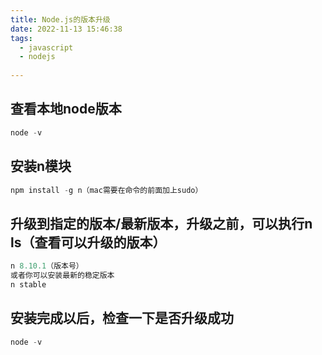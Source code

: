 ```yaml
---
title: Node.js的版本升级
date: 2022-11-13 15:46:38
tags:
  - javascript 
  - nodejs 
 
---
```




## 查看本地node版本
```js
node -v
```

## 安装n模块
```js
npm install -g n（mac需要在命令的前面加上sudo）
```

## 升级到指定的版本/最新版本，升级之前，可以执行n ls（查看可以升级的版本）
```js
n 8.10.1（版本号）
或者你可以安装最新的稳定版本
n stable
```

## 安装完成以后，检查一下是否升级成功
```js
node -v
```


